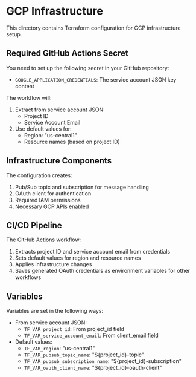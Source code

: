 # GCP Infrastructure

This directory contains Terraform configuration for GCP infrastructure setup.

## Required GitHub Actions Secret

You need to set up the following secret in your GitHub repository:

- `GOOGLE_APPLICATION_CREDENTIALS`: The service account JSON key content

The workflow will:
1. Extract from service account JSON:
   - Project ID
   - Service Account Email
2. Use default values for:
   - Region: "us-central1"
   - Resource names (based on project ID)

## Infrastructure Components

The configuration creates:
1. Pub/Sub topic and subscription for message handling
2. OAuth client for authentication
3. Required IAM permissions
4. Necessary GCP APIs enabled

## CI/CD Pipeline

The GitHub Actions workflow:
1. Extracts project ID and service account email from credentials
2. Sets default values for region and resource names
3. Applies infrastructure changes
4. Saves generated OAuth credentials as environment variables for other workflows

## Variables

Variables are set in the following ways:
- From service account JSON:
  - `TF_VAR_project_id`: From project_id field
  - `TF_VAR_service_account_email`: From client_email field
- Default values:
  - `TF_VAR_region`: "us-central1"
  - `TF_VAR_pubsub_topic_name`: "${project_id}-topic"
  - `TF_VAR_pubsub_subscription_name`: "${project_id}-subscription"
  - `TF_VAR_oauth_client_name`: "${project_id}-oauth-client" 